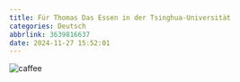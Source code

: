 ```yaml
---
title: Für Thomas Das Essen in der Tsinghua-Universität
categories: Deutsch
abbrlink: 3639816637
date: 2024-11-27 15:52:01
---
```


![caffee](./../img/1732693517377-1732693989951-2.jpg)